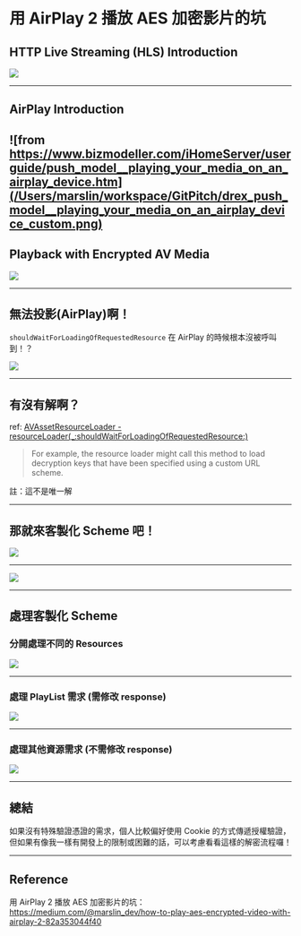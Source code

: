 # 用 AirPlay 2 播放 AES 加密影片的坑

## HTTP Live Streaming (HLS) Introduction

![](/Users/marslin/workspace/GitPitch/normal-hls.png)

---

## AirPlay Introduction

![from https://www.bizmodeller.com/iHomeServer/userguide/push_model__playing_your_media_on_an_airplay_device.htm](/Users/marslin/workspace/GitPitch/drex_push_model__playing_your_media_on_an_airplay_device_custom.png)
---

## Playback with Encrypted AV Media

![](/Users/marslin/workspace/GitPitch/resourceLoader.png)

---

## 無法投影(AirPlay)啊！

`shouldWaitForLoadingOfRequestedResource` 在 AirPlay 的時候根本沒被呼叫到！？

![](/Users/marslin/workspace/GitPitch/scared.png)

---

## 有沒有解啊？

ref: [AVAssetResourceLoader - resourceLoader(_:shouldWaitForLoadingOfRequestedResource:)](https://developer.apple.com/documentation/avfoundation/avassetresourceloaderdelegate/1388121-resourceloader)

> For example, the resource loader might call this method to load decryption keys that have been specified using a custom URL scheme.

註：這不是唯一解

---

## 那就來客製化 Scheme 吧！

![](/Users/marslin/workspace/GitPitch/normal-hls.png)

---

![](/Users/marslin/workspace/GitPitch/custom-hls.png)

---

## 處理客製化 Scheme

### 分開處理不同的 Resources

![](/Users/marslin/workspace/GitPitch/resourceLoader-handle.png)

---

### 處理 PlayList 需求 (需修改 response)

![](/Users/marslin/workspace/GitPitch/resourceLoader-replace.png)

---

### 處理其他資源需求 (不需修改 response)

![](/Users/marslin/workspace/GitPitch/resourceLoader-redirect.png)

---

## 總結

如果沒有特殊驗證憑證的需求，個人比較偏好使用 Cookie 的方式傳遞授權驗證，但如果有像我一樣有開發上的限制或困難的話，可以考慮看看這樣的解密流程囉！

---

## Reference

用 AirPlay 2 播放 AES 加密影片的坑：https://medium.com/@marslin_dev/how-to-play-aes-encrypted-video-with-airplay-2-82a353044f40